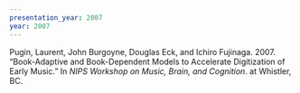 ```yaml
---
presentation_year: 2007
year: 2007
---
```


Pugin, Laurent, John Burgoyne, Douglas Eck, and Ichiro Fujinaga. 2007. “Book-Adaptive and Book-Dependent Models to Accelerate Digitization of Early Music.” In <i>NIPS Workshop on Music, Brain, and Cognition</i>. at Whistler, BC.